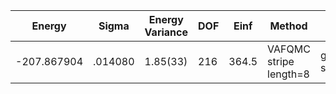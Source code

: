 | Energy      | Sigma   | Energy Variance | DOF | Einf  | Method                 | Data Repository                                              |
|-------------|---------|-----------------|-----|-------|------------------------|--------------------------------------------------------------|
| -207.867904 | .014080 | 1.85(33)        | 216 | 364.5 | VAFQMC stripe length=8 | git-scm.sissa.it:TurboLattice/HST_AAD/example/16x16/U8/stripel8doping1su8m4/b1.3n/pbc |
